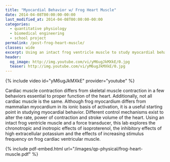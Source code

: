 ```yaml
---
title: "Myocardial Behavior w/ Frog Heart Muscle"
date: 2014-04-08T00:00:00-00:00
last_modified_at: 2014-04-08T00:00:00-00:00
categories:
  - quantitative physiology
  - biomedical engineering
  - school project
permalink: /post-frog-heart-muscle/
classes: wide
excerpt: Using an intact frog ventricle muscle to study myocardial behavior and the impact of various control mechanisms.
header:
  og_image: http://img.youtube.com/vi/yM6ugJkMXkE/0.jpg
  teaser: http://img.youtube.com/vi/yM6ugJkMXkE/0.jpg
---
```


{% include video id="yM6ugJkMXkE" provider="youtube" %}

Cardiac muscle contraction differs from skeletal muscle contraction in a few behaviors essential to proper function of the heart. Additionally, not all cardiac muscle is the same. Although frog myocardium differs from mammalian myocardium in its ionic basis of activation, it is a useful starting point in studying myocardial behavior. Different control mechanisms exist to alter the rate, power of contraction and stroke volume of the heart. Using an intact frog ventricle muscle and a force transducer, this lab explores the chronotropic and inotropic effects of isoproterenol, the inhibitory effects of high extracellular potassium and the effects of increasing stimulus frequency on frog cardiac ventricular muscle.

{% include pdf-embed.html url="/images/qp-physical/frog-heart-muscle.pdf" %}